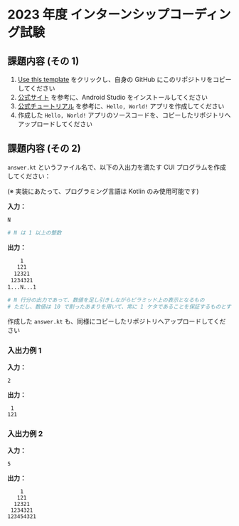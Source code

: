 # 2023 年度 インターンシップコーディング試験

## 課題内容 (その 1)

1. [Use this template](https://github.com/new?template_name=mobile-coding-test_2023&template_owner=cw-recruit) をクリックし、自身の GitHub にこのリポジトリをコピーしてください
1. [公式サイト](https://developer.android.com/studio/install?hl=ja) を参考に、Android Studio をインストールしてください
1. [公式チュートリアル](https://developer.android.com/codelabs/basic-android-kotlin-compose-first-app?hl=ja) を参考に、`Hello, World!` アプリを作成してください
1. 作成した `Hello, World!` アプリのソースコードを、コピーしたリポジトリへアップロードしてください

## 課題内容 (その 2)

`answer.kt` というファイル名で、以下の入出力を満たす CUI プログラムを作成してください：

(※ 実装にあたって、プログラミング言語は Kotlin のみ使用可能です)

**入力：**

```sh
N

# N は 1 以上の整数
```

**出力：**

```sh
    1
   121
  12321
 1234321
1...N...1

# N 行分の出力であって、数値を足し引きしながらピラミッド上の表示となるもの
# ただし、数値は 10 で割ったあまりを用いて、常に 1 ケタであることを保証するものとする
```

作成した `answer.kt` も、同様にコピーしたリポジトリへアップロードしてください

### 入出力例 1

**入力：**

```
2
```

**出力：**

```
 1
121
```

### 入出力例 2

**入力：**

```
5
```

**出力：**

```
    1
   121
  12321
 1234321
123454321
```

